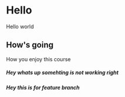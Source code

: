 # Hello


Hello world

## How's going

How you enjoy this course

##### Hey whats up somehting is not working right

##### Hey this is for feature branch